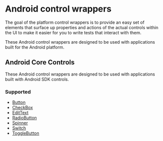 # Android control wrappers

The goal of the platform control wrappers is to provide an easy set of elements that surface up properties and actions of the actual controls within the UI to make it easier for you to write tests that interact with them. 

These Android control wrappers are designed to be used with applications built for the Android platform.

## Android Core Controls

These Android control wrappers are designed to be used with applications built with Android SDK controls.

### Supported

- [Button](../../src/Legerity/Android/Elements/Core/Button.cs)
- [CheckBox](../../src/Legerity/Android/Elements/Core/CheckBox.cs)
- [EditText](../../src/Legerity/Android/Elements/Core/EditText.cs)
- [RadioButton](../../src/Legerity/Android/Elements/Core/RadioButton.cs)
- [Spinner](../../src/Legerity/Android/Elements/Core/Spinner.cs)
- [Switch](../../src/Legerity/Android/Elements/Core/Switch.cs)
- [ToggleButton](../../src/Legerity/Android/Elements/Core/ToggleButton.cs)
